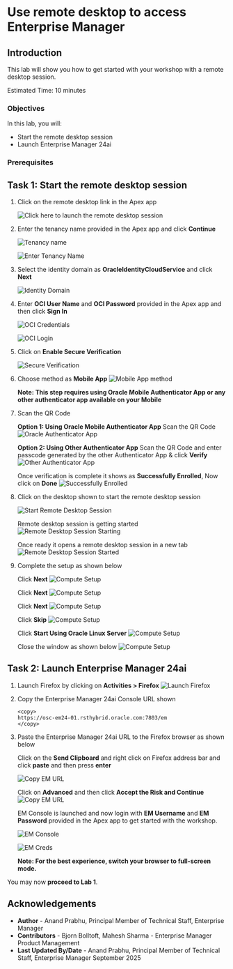 # Use remote desktop to access Enterprise Manager

## Introduction
This lab will show you how to get started with your workshop with a remote desktop session.

Estimated Time: 10 minutes

### Objectives
In this lab, you will:
- Start the remote desktop session
- Launch Enterprise Manager 24ai

### Prerequisites

## Task 1: Start the remote desktop session 

1. Click on the remote desktop link in the Apex app

    ![Click here to launch the remote desktop session](./images/remotedesktop.png " ")

2. Enter the tenancy name provided in the Apex app and click **Continue**
 
    ![Tenancy name](./images/apextenancyname.png " ")

    ![Enter Tenancy Name](./images/entertenancy.png " ")

3. Select the identity domain as **OracleIdentityCloudService** and click **Next**

    ![Identity Domain](./images/identitydomain.png " ")

4. Enter **OCI User Name** and **OCI Password** provided in the Apex app and then click **Sign In**


    ![OCI Credentials](./images/ocicreds.png " ")

    ![OCI Login](./images/ocilogin.png " ")

5. Click on **Enable Secure Verification**

    ![Secure Verification](./images/secureverification.png " ")

6. Choose method as **Mobile App** 
    ![Mobile App method](./images/mobileapp.png " ")

    **Note: This step requires using Oracle Mobile Authenticator App or any other authenticator app available on your Mobile**

7. Scan the QR Code 

    **Option 1: Using Oracle Mobile Authenticator App**
    Scan the QR Code
    ![Oracle Authenticator App](./images/oauth.png " ")

    **Option 2: Using Other Authenticator App**
    Scan the QR Code and enter passcode generated by the other Authenticator App & click **Verify**
    ![Other Authenticator App](./images/otheroauth.png " ")

    Once verification is complete it shows as **Successfully Enrolled**, Now click on **Done**
    ![Successfully Enrolled](./images/enrolled.png " ")

8. Click on the desktop shown to start the remote desktop session

    ![Start Remote Desktop Session](./images/startrds.png " ")

    Remote desktop session is getting started
    ![Remote Desktop Session Starting](./images/startrdsstarting.png " ")

    Once ready it opens a remote desktop session in a new tab 
    ![Remote Desktop Session Started](./images/startrdsstarted.png " ")

9. Complete the setup as shown below

    Click **Next**
    ![Compute Setup](./images/computesetup.png " ")

    Click **Next**
    ![Compute Setup](./images/computesetup2.png " ")

    Click **Next**
    ![Compute Setup](./images/computesetup3.png " ")

   Click **Skip**
    ![Compute Setup](./images/computesetup4.png " ")

   Click **Start Using Oracle Linux Server**
    ![Compute Setup](./images/computesetup5.png " ")

   Close the window as shown below
    ![Compute Setup](./images/computesetup6.png " ")

## Task 2: Launch Enterprise Manager 24ai

1. Launch Firefox by clicking on **Activities > Firefox**
    ![Launch Firefox](./images/launchfirefox.png " ")

2. Copy the Enterprise Manager 24ai Console URL shown 

    ```
    <copy>
    https://osc-em24-01.rsthybrid.oracle.com:7803/em
    </copy>
    ```

3. Paste the Enterprise Manager 24ai URL to the Firefox browser as shown below 

    Click on the **Send Clipboard** and right click on Firefox address bar and click **paste** and then press **enter**

    ![Copy EM URL](./images/copyemurl.png " ")

    Click on **Advanced** and then click **Accept the Risk and Continue**
    ![Copy EM URL](./images/skipssl.png " ")

    EM Console is launched and now login with **EM Username** and **EM Password** provided in the Apex app to get started with the workshop.

    ![EM Console](./images/emconsole.png " ")

    ![EM Creds](./images/emcreds.png " ")

    **Note: For the best experience, switch your browser to full-screen mode.**

You may now **proceed to Lab 1**.

## Acknowledgements
- **Author** - Anand Prabhu, Principal Member of Technical Staff, Enterprise Manager
- **Contributors** - Bjorn Bolltoft, Mahesh Sharma - Enterprise Manager Product Management
- **Last Updated By/Date** - Anand Prabhu, Principal Member of Technical Staff, Enterprise Manager September 2025

